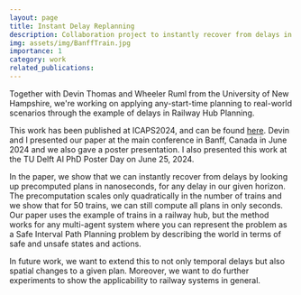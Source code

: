 ```yaml
---
layout: page
title: Instant Delay Replanning
description: Collaboration project to instantly recover from delays in a multi-agent system.
img: assets/img/BanffTrain.jpg
importance: 1
category: work
related_publications: 
---
```


Together with Devin Thomas and Wheeler Ruml from the University of New Hampshire, we're working on applying any-start-time planning to real-world scenarios through the example of delays in Railway Hub Planning.

This work has been published at ICAPS2024, and can be found [here](https://ojs.aaai.org/index.php/ICAPS/article/view/31483). Devin and I presented our paper at the main conference in Banff, Canada in June 2024 and we also gave a poster presentation. I also presented this work at the TU Delft AI PhD Poster Day on June 25, 2024. 

In the paper, we show that we can instantly recover from delays by looking up precomputed plans in nanoseconds, for any delay in our given horizon. The precomputation scales only quadratically in the number of trains and we show that for 50 trains, we can still compute all plans in only seconds. Our paper uses the example of trains in a railway hub, but the method works for any multi-agent system where you can represent the problem as a Safe Interval Path Planning problem by describing the world in terms of safe and unsafe states and actions. 

In future work, we want to extend this to not only temporal delays but also spatial changes to a given plan. Moreover, we want to do further experiments to show the applicability to railway systems in general. 
